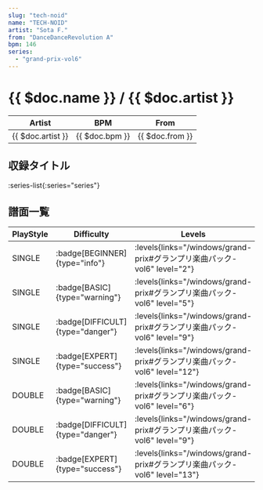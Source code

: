 ```yaml
---
slug: "tech-noid"
name: "TECH-NOID"
artist: "Sota F."
from: "DanceDanceRevolution A"
bpm: 146
series:
  - "grand-prix-vol6"
---
```


# {{ $doc.name }} / {{ $doc.artist }}

|Artist|BPM|From|
|------|---|----|
|{{ $doc.artist }}|{{ $doc.bpm }}|{{ $doc.from }}|

## 収録タイトル

:series-list{:series="series"}

## 譜面一覧

|PlayStyle|Difficulty|Levels|Notes|Movie|
|---------|----------|------|-----|-----|
|SINGLE| :badge[BEGINNER]{type="info"}| :levels{links="/windows/grand-prix#グランプリ楽曲パック-vol6" level="2"}|91/0||
|SINGLE| :badge[BASIC]{type="warning"}| :levels{links="/windows/grand-prix#グランプリ楽曲パック-vol6" level="5"}|166/13||
|SINGLE| :badge[DIFFICULT]{type="danger"}| :levels{links="/windows/grand-prix#グランプリ楽曲パック-vol6" level="9"}|277/12||
|SINGLE| :badge[EXPERT]{type="success"}| :levels{links="/windows/grand-prix#グランプリ楽曲パック-vol6" level="12"}|377/15||
|DOUBLE| :badge[BASIC]{type="warning"}| :levels{links="/windows/grand-prix#グランプリ楽曲パック-vol6" level="6"}|162/13||
|DOUBLE| :badge[DIFFICULT]{type="danger"}| :levels{links="/windows/grand-prix#グランプリ楽曲パック-vol6" level="9"}|274/12||
|DOUBLE| :badge[EXPERT]{type="success"}| :levels{links="/windows/grand-prix#グランプリ楽曲パック-vol6" level="13"}|378/16||
